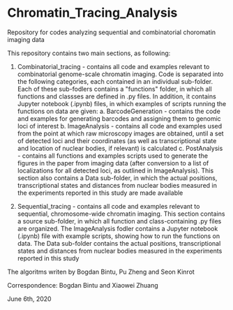 # Chromatin_Tracing_Analysis
Repository for codes analyzing sequential and combinatorial choromatin imaging data

This repository contains two main sections, as following:

1. Combinatorial_tracing - contains all code and examples relevant to combinatorial genome-scale chromatin imaging. Code is separated into the following categories, each contained in an individual sub-folder. Each of these sub-fodlers contains a "functions" folder, in which all functions and classses are defined in .py files. In addition, it contains Jupyter notebook (.ipynb) files, in which examples of scripts running the functions on data are given:
   a. BarcodeGeneration - contains the code and examples for generating barcodes and assigning them to genomic loci of interest
   b. ImageAnalysis - contains all code and examples used from the point at which raw microscopy images are obtained, until a set of detected loci and their coordinates (as well as transcriptional state and location of nuclear bodies, if relevant) is calculated
   c. PostAnalysis - contains all functions and examples scripts used to generate the figures in the paper from imaging data (after conversion to a list of localizations for all detected loci, as outlined in ImageAnalysis). This section also contains a Data sub-folder, in which the actual positions, transcriptional states and distances from nuclear bodies measured in the experiments reported in this study are made available
   
2. Sequential_tracing - contains all code and examples relevant to sequential, chromosome-wide chromatin imaging. This section contains a source sub-folder, in which all function and class-containing .py files are organized. The ImageAnalysis fodler contains a Jupyter notebook (.ipynb) file with example scripts, showing how to run the functions on data. The Data sub-folder contains the actual positions, transcriptional states and distances from nuclear bodies measured in the experiments reported in this study

The algoritms writen by Bogdan Bintu, Pu Zheng and Seon Kinrot

Correspondence: Bogdan Bintu and Xiaowei Zhuang

June 6th, 2020
